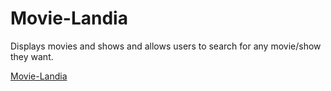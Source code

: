 # Movie-Landia
Displays movies and shows and allows users to search for any movie/show they want.

[Movie-Landia](https://movielandia.netlify.app)
